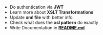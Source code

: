 - Do authentication via **JWT**
- Learn more about **XSLT Transformations**
- Update **xml file** with better info
- Check what does the **xsl pattern** do exactly
- Write Documentation in **[README.md](README.md)**